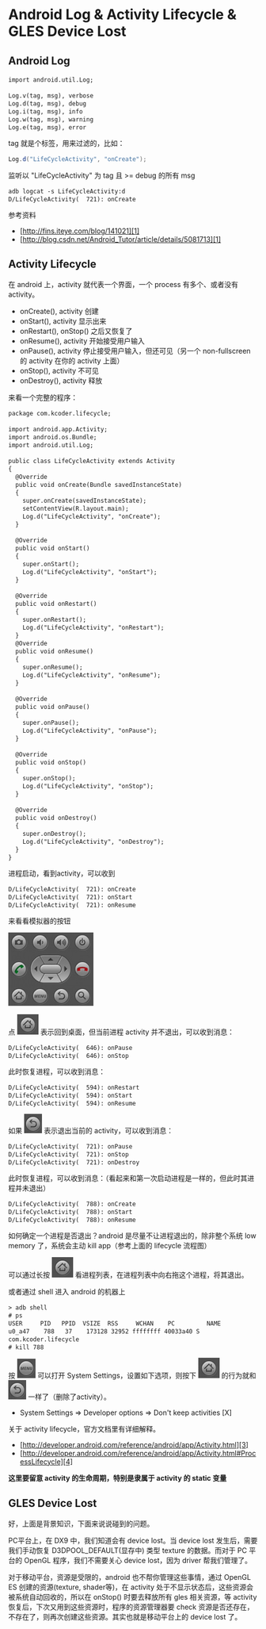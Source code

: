 # Android Log & Activity Lifecycle & GLES Device Lost  

## Android Log

```
import android.util.Log;

Log.v(tag, msg), verbose
Log.d(tag, msg), debug
Log.i(tag, msg), info
Log.w(tag, msg), warning
Log.e(tag, msg), error
```

tag 就是个标签，用来过滤的，比如：

```Java
Log.d("LifeCycleActivity", "onCreate");
```

监听以 "LifeCycleActivity" 为 tag 且 >= debug 的所有 msg

```
adb logcat -s LifeCycleActivity:d
D/LifeCycleActivity(  721): onCreate
```

参考资料

 * [http://fins.iteye.com/blog/141021][1]
 * [http://blog.csdn.net/Android_Tutor/article/details/5081713][1]


## Activity Lifecycle

在 android 上，activity 就代表一个界面，一个 process 有多个、或者没有 activity。

 * onCreate(), activity 创建
 * onStart(), activity 显示出来
 * onRestart(), onStop() 之后又恢复了
 * onResume(), activity 开始接受用户输入
 * onPause(), activity 停止接受用户输入，但还可见（另一个 non-fullscreen 的 activity 在你的 activity 上面）
 * onStop(), activity 不可见
 * onDestroy(), activity 释放

来看一个完整的程序：

```
package com.kcoder.lifecycle;

import android.app.Activity;
import android.os.Bundle;
import android.util.Log;

public class LifeCycleActivity extends Activity
{
  @Override
  public void onCreate(Bundle savedInstanceState)
  {
    super.onCreate(savedInstanceState);
    setContentView(R.layout.main);
    Log.d("LifeCycleActivity", "onCreate");
  }

  @Override
  public void onStart()
  {
    super.onStart();
    Log.d("LifeCycleActivity", "onStart");
  }

  @Override
  public void onRestart()
  {
    super.onRestart();
    Log.d("LifeCycleActivity", "onRestart");
  }
  @Override
  public void onResume()
  {
    super.onResume();
    Log.d("LifeCycleActivity", "onResume");
  }

  @Override
  public void onPause()
  {
    super.onPause();
    Log.d("LifeCycleActivity", "onPause");
  }

  @Override
  public void onStop()
  {
    super.onStop();
    Log.d("LifeCycleActivity", "onStop");
  }

  @Override
  public void onDestroy()
  {
    super.onDestroy();
    Log.d("LifeCycleActivity", "onDestroy");
  }
}
```

进程启动，看到activity，可以收到

```
D/LifeCycleActivity(  721): onCreate
D/LifeCycleActivity(  721): onStart
D/LifeCycleActivity(  721): onResume
```

来看看模拟器的按钮

![](images/2012_09_15_gles_device_lost/keyboard.png)

点 ![](images/2012_09_15_gles_device_lost/button_home.png) 表示回到桌面，但当前进程 activity 并不退出，可以收到消息：

```
D/LifeCycleActivity(  646): onPause
D/LifeCycleActivity(  646): onStop
```

此时恢复进程，可以收到消息：

```
D/LifeCycleActivity(  594): onRestart
D/LifeCycleActivity(  594): onStart
D/LifeCycleActivity(  594): onResume
```

如果 ![](images/2012_09_15_gles_device_lost/button_prev.png) 表示退出当前的 activity，可以收到消息：

```
D/LifeCycleActivity(  721): onPause
D/LifeCycleActivity(  721): onStop
D/LifeCycleActivity(  721): onDestroy
```

此时恢复进程，可以收到消息：（看起来和第一次启动进程是一样的，但此时其进程并未退出）

```
D/LifeCycleActivity(  788): onCreate
D/LifeCycleActivity(  788): onStart
D/LifeCycleActivity(  788): onResume
```

如何确定一个进程是否退出？android 是尽量不让进程退出的，除非整个系统 low memory 了，系统会主动 kill app（参考上面的 lifecycle 流程图）

可以通过长按 ![](images/2012_09_15_gles_device_lost/button_home.png) 看进程列表，在进程列表中向右拖这个进程，将其退出。

或者通过 shell 进入 android 的机器上

```
> adb shell
# ps
USER     PID   PPID  VSIZE  RSS     WCHAN    PC         NAME
u0_a47    788   37    173128 32952 ffffffff 40033a40 S com.kcoder.lifecycle
# kill 788
```

按 ![](images/2012_09_15_gles_device_lost/button_menu.png) 可以打开 System Settings，设置如下选项，则按下 ![](images/2012_09_15_gles_device_lost/button_home.png) 的行为就和 ![](images/2012_09_15_gles_device_lost/button_prev.png) 一样了（删除了activity）。

 * System Settings => Developer options => Don't keep activities [X]

关于 activity lifecycle，官方文档里有详细解释。

 * [http://developer.android.com/reference/android/app/Activity.html][3]
 * [http://developer.android.com/reference/android/app/Activity.html#ProcessLifecycle][4]

**这里要留意 activity 的生命周期，特别是隶属于 activity 的 static 变量**


## GLES Device Lost

好，上面是背景知识，下面来说说碰到的问题。

PC平台上，在 DX9 中，我们知道会有 device lost。当 device lost 发生后，需要我们手动恢复 D3DPOOL_DEFAULT(显存中) 类型 texture 的数据。而对于 PC 平台的 OpenGL 程序，我们不需要关心 device lost，因为 driver 帮我们管理了。

对于移动平台，资源是受限的，android 也不帮你管理这些事情，通过 OpenGL ES 创建的资源(texture, shader等)，在 activity 处于不显示状态后，这些资源会被系统自动回收的，所以在 onStop() 时要去释放所有 gles 相关资源，等 activity 恢复后，下次又用到这些资源时，程序的资源管理器要 check 资源是否还存在，不存在了，则再次创建这些资源。其实也就是移动平台上的 device lost 了。


[1]:http://fins.iteye.com/blog/141021
[2]:http://blog.csdn.net/Android_Tutor/article/details/5081713
[3]:http://developer.android.com/reference/android/app/Activity.html
[4]:http://developer.android.com/reference/android/app/Activity.html#ProcessLifecycle
